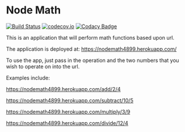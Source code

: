 # Node Math
[![Build Status](https://travis-ci.org/adferras/node_math.svg?branch=master)](https://travis-ci.org/adferras/node_math)
[![codecov.io](https://codecov.io/github/adferras/node_math/coverage.svg?branch=master)](https://codecov.io/github/adferras/node_math?branch=master)
[![Codacy
Badge](https://api.codacy.com/project/badge/grade/43c07f47726e4bfca90516385f04343e)](https://www.codacy.com/app/aferras/node_math)

This is an application that will perform math functions based upon url.

The application is deployed at: https://nodemath4899.herokuapp.com/

To use the app, just pass in the operation and the two numbers that you
wish to operate on into the url.

Examples include:

https://nodemath4899.herokuapp.com/add/2/4

https://nodemath4899.herokuapp.com/subtract/10/5

https://nodemath4899.herokuapp.com/multiply/3/9

https://nodemath4899.herokuapp.com/divide/12/4

